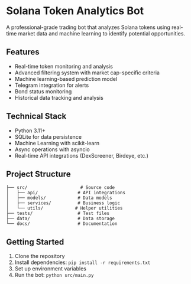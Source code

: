 
# Solana Token Analytics Bot

A professional-grade trading bot that analyzes Solana tokens using real-time market data and machine learning to identify potential opportunities.

## Features
- Real-time token monitoring and analysis
- Advanced filtering system with market cap-specific criteria
- Machine learning-based prediction model
- Telegram integration for alerts
- Bond status monitoring
- Historical data tracking and analysis

## Technical Stack
- Python 3.11+
- SQLite for data persistence
- Machine Learning with scikit-learn
- Async operations with asyncio
- Real-time API integrations (DexScreener, Birdeye, etc.)

## Project Structure
```
├── src/                    # Source code
│   ├── api/               # API integrations
│   ├── models/            # Data models
│   ├── services/          # Business logic
│   └── utils/            # Helper utilities
├── tests/                 # Test files
├── data/                  # Data storage
└── docs/                  # Documentation
```

## Getting Started
1. Clone the repository
2. Install dependencies: `pip install -r requirements.txt`
3. Set up environment variables
4. Run the bot: `python src/main.py`
